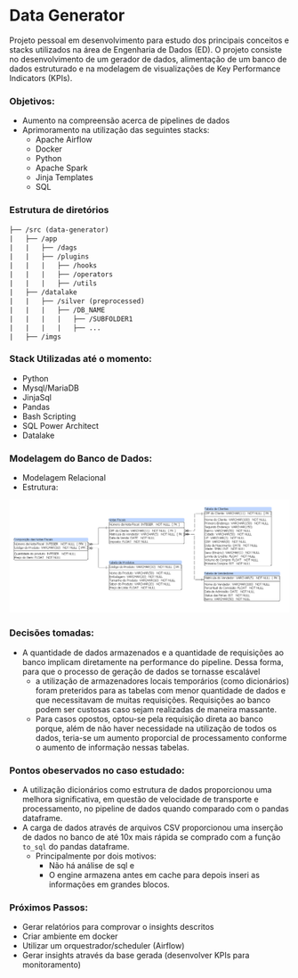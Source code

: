 # Data Generator
Projeto pessoal em desenvolvimento para estudo dos principais conceitos e stacks utilizados na área de Engenharia de Dados (ED). O projeto consiste no desenvolvimento de um gerador de dados, alimentação de um banco de dados estruturado e na modelagem de visualizações de Key Performance Indicators (KPIs).

### Objetivos:
- Aumento na compreensão acerca de pipelines de dados
- Aprimoramento na utilização das seguintes stacks:
    - Apache Airflow
    - Docker
    - Python
    - Apache Spark
    - Jinja Templates
    - SQL

### Estrutura de diretórios
```
├── /src (data-generator)
|   ├── /app
|   |   ├── /dags
|   |   ├── /plugins
|   |   |   ├── /hooks
|   |   |   ├── /operators
|   |   |   ├── /utils
|   ├── /datalake
|   |   ├── /silver (preprocessed)
|   |   |   ├── /DB_NAME
|   |   |   |   ├── /SUBFOLDER1
|   |   |   |   ├── ...
|   ├── /imgs
```
### Stack Utilizadas até o momento:
- Python
- Mysql/MariaDB
- JinjaSql
- Pandas
- Bash Scripting
- SQL Power Architect
- Datalake

### Modelagem do Banco de Dados:
- Modelagem Relacional
- Estrutura:

![Logical Model](imgs/logical_model.PNG) 

### Decisões tomadas:
- A quantidade de dados armazenados e a quantidade de requisições ao banco implicam diretamente na performance do pipeline. Dessa forma, para que o processo de geração de dados se tornasse escalável
    - a utilização de armazenadores locais temporários (como dicionários) foram preteridos para as tabelas com menor quantidade de dados e que necessitavam de muitas requisições. Requisições ao banco podem ser custosas caso sejam realizadas de maneira massante.
    - Para casos opostos, optou-se pela requisição direta ao banco porque, além de não haver necessidade na utilização de todos os dados, teria-se um aumento proporcial de processamento conforme o aumento de informação nessas tabelas. 

### Pontos obeservados no caso estudado:
- A utilização dicionários como estrutura de dados proporcionou uma melhora significativa, em questão de velocidade de transporte e processamento, no pipeline de dados quando comparado com o pandas dataframe. 
- A carga de dados através de arquivos CSV proporcionou uma inserção de dados no banco de até 10x mais rápida se comprado com a função ```to_sql``` do pandas dataframe.
    - Principalmente por dois motivos: 
        - Não há análise de sql e
        - O engine armazena antes em cache para depois inseri as informações em grandes blocos.
        
### Próximos Passos:
- Gerar relatórios para comprovar o insights descritos
- Criar ambiente em docker
- Utilizar um orquestrador/scheduler (Airflow)
- Gerar insights através da base gerada (desenvolver KPIs para monitoramento)
